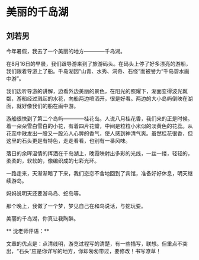 # 美丽的千岛湖 #

## 刘若男 ##

今年暑假，我去了一个美丽的地方————千岛湖。

在8月16日的早晨，我们跟导游来到了旅游码头。在码头上停了好多漂亮的游船，我们跟着导游上了船。千岛湖因“山青、水秀、洞奇、石怪”而被誉为“千岛碧水画中游”。

我们边听导游的讲解，边看外边美丽的景色，在阳光的照耀下，湖面变得波光粼粼，游船经过溅起的水花，向船两边喷洒开，很是好看。两边的大小岛屿倒映在湖面，就好像我们的船在画中游。

游船很快到了第二个岛屿————桂花岛。人说八月桂花香，我们来的正是时候。着一朵朵雪白雪白的小花，有着四片花瓣，中间是粒粒小米似的淡黄色的花蕊。从花蕊中散发出一股又一股沁人心脾的香气，使人感到神清气爽。虽然桂花很香，但这里的石头更是有特色，走走看看，也别有一番风味。

落日的余晖温情的挥洒在千岛湖上，晚霞映射出多彩的光线，一丝一缕，轻轻的，柔柔的，软软的，像编织成的七彩光环。

一路走来，天渐渐暗了下来，我们恋恋不舍地回到了宾馆，准备好好休息，明天继续游岛。

妈妈说明天还要游鸟岛、蛇岛等。

那个晚上，我做了一个梦，梦见自己在和鸟说话，与蛇玩耍。

美丽的千岛湖，你真让我陶醉。

** 沈老师评语：**

文章的优点是：点清线明，游览过程写的清楚，有一些描写，联想。但重点不突出，“石头”应是你详写的地方，你却匆匆带过，要修改！书写潦草！